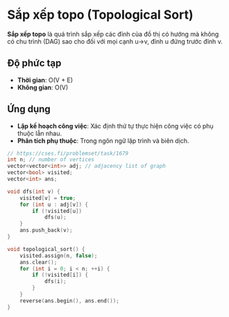 # Sắp xếp topo (Topological Sort)

**Sắp xếp topo** là quá trình sắp xếp các đỉnh của đồ thị có hướng mà không có chu trình (DAG) sao cho đối với mọi cạnh u→v, đỉnh u đứng trước đỉnh v.

## Độ phức tạp

- **Thời gian**: O(V + E)
- **Không gian**: O(V)

## Ứng dụng

- **Lập kế hoạch công việc**: Xác định thứ tự thực hiện công việc có phụ thuộc lẫn nhau.
- **Phân tích phụ thuộc**: Trong ngôn ngữ lập trình và biên dịch.

```cpp
// https://cses.fi/problemset/task/1679
int n; // number of vertices
vector<vector<int>> adj; // adjacency list of graph
vector<bool> visited;
vector<int> ans;

void dfs(int v) {
    visited[v] = true;
    for (int u : adj[v]) {
        if (!visited[u])
            dfs(u);
    }
    ans.push_back(v);
}

void topological_sort() {
    visited.assign(n, false);
    ans.clear();
    for (int i = 0; i < n; ++i) {
        if (!visited[i]) {
            dfs(i);
        }
    }
    reverse(ans.begin(), ans.end());
}
```